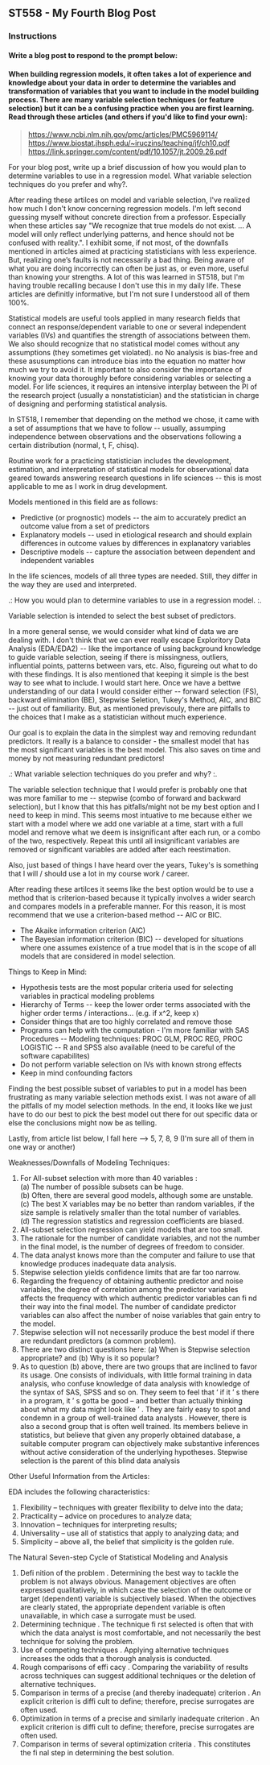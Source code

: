 ## ST558 - My Fourth Blog Post  

<!--
Overview

This assignment is to create a blog post using your github blog.  See below for the blog post prompt. Assesses LO 1.3 and others.
Completion time

The estimated time to complete this assignment is 20-40 minutes.
-->

### Instructions  
#### Write a blog post to respond to the prompt below:

#### When building regression models, it often takes a lot of experience and knowledge about your data in order to determine the variables and transformation of variables that you want to include in the model building process.  There are many variable selection techniques (or feature selection) but it can be a confusing practice when you are first learning.  Read through these articles (and others if you'd like to find your own):  

> https://www.ncbi.nlm.nih.gov/pmc/articles/PMC5969114/  
> https://www.biostat.jhsph.edu/~iruczins/teaching/jf/ch10.pdf  
> https://link.springer.com/content/pdf/10.1057/jt.2009.26.pdf   

For your blog post, write up a brief discussion of how you would plan to determine variables to use in a regression model.  What variable selection techniques do you prefer and why?.  

<!--
https://quantifyinghealth.com/variables-to-include-in-regression/
-->

After reading these artilces on model and variable selection, I've realized how much I don't know concerning regression models.  I'm left second guessing myself without concrete direction from a professor. Especially when these articles say "We recognize that true models do not exist. … A model will only reflect underlying patterns, and hence should not be confused with reality.". I exhibit some, if not most, of the downfalls mentioned in articles aimed at practicing statisticians with less experience. But, realizing one’s faults is not necessarily a bad thing. Being aware of what you are doing incorrectly can often be just as, or even more, useful than knowing your strengths. A lot of this was learned in ST518, but I'm having trouble recalling because I don't use this in my daily life. These articles are definitly informative, but I'm not sure I understood all of them 100%.  

Statistical models are useful tools applied in many research fields that connect an response/dependent variable to one or several independent variables (IVs) and quantifies the strength of associations between them. We also should recognize that no statistical model comes without any assumptions (they sometimes get violated). no No analysis is bias-free and these asusumptions can introduce bias into the equation no matter how much we try to avoid it. It important to also consider the importance of knowing your data thoroughly before considering variables or selecting a model. For life sciences, it requires an intensive interplay between the PI of the research project (usually a nonstatistician) and the statistician in charge of designing and performing statistical analysis.

In ST518, I remember that depending on the method we chose, it came with a set of assumptions that we have to follow -- usually, assumping independence between observations and the observations following a certain distribution (normal, t, F, chisq).

Routine work for a practicing statistician includes the development, estimation, and interpretation of statistical models for observational data geared towards answering research questions in life sciences -- this is most applicable to me as I work in drug development. 

Models mentioned in this field are as follows:  
- Predictive (or prognostic) models -- the aim to accurately predict an outcome value from a set of predictors  
- Explanatory models -- used in etiological research and should explain differences in outcome values by differences in explanatory variables  
- Descriptive models -- capture the association between dependent and independent variables

In the life sciences, models of all three types are needed. Still, they differ in the way they are used and interpreted.

.: How you would plan to determine variables to use in a regression model. :.

Variable selection is intended to select the best subset of predictors.

In a more general sense, we would consider what kind of data we are dealing with. I don't think that we can ever really escape Exploritory Data Analysis (EDA/EDA2) -- like the importance of using background knowledge to guide variable selection, seeing if there is missingness, outliers, influential points, patterns between vars, etc. Also, figureing out what to do with these findings. It is also mentioned that keeping it simple is the best way to see what to include. I would start here. Once we have a bettwe understanding of our data I would consider either -- forward selection (FS), backward elimination (BE), Stepwise Seletion, Tukey's Method, AIC, and BIC -- just out of familiarity. But, as mentioned previsouly, there are pitfalls to the choices that I make as a statistician without much experience. 

Our goal is to explain the data in the simplest way and removing redundant predictors. It really is a balance to consider - the smallest model that has the most significant variables is the best model. This also saves on time and money by not measuring redundant predictors!

.: What variable selection techniques do you prefer and why? :.  

The variable selection technique that I would prefer is probably one that was more familiar to me -- stepwise (combo of forward and backward selection), but I know that this has pitfalls/might not be my best option and I need to keep in mind. This seems most intuative to me because either we start with a model where we add one variable at a time, start with a full model and remove what we deem is insignificant after each run, or a combo of the two, respectively. Repeat this until all insignificant variables are removed or significant variables are added after each reestimation. 
 
Also, just based of things I have heard over the years, Tukey's is something that I will / should use a lot in my course work / career.
 
After reading these artilces it seems like the best option would be to use a method that is criterion-based because it typically involves a wider search and compares models in a preferable manner. For this reason, it is most recommend that we use a criterion-based method -- AIC or BIC.
 
- The Akaike information criterion (AIC)  
- The Bayesian information criterion (BIC) -- developed for situations where one assumes existence of a true model that is in the scope of all models that are considered in model selection.  

Things to Keep in Mind:
- Hypothesis tests are the most popular criteria used for selecting variables in practical modeling problems   
- Hierarchy of Terms -- keep the lower order terms associated with the higher order terms / interactions... (e.g. if x^2, keep x)
- Consider things that are too highly correlated and remove those  
- Programs can help with the computation - I'm more familiar with SAS Procedures -- Modeling techniques: PROC GLM, PROC REG, PROC LOGISTIC -- R and SPSS also available (need to be careful of the software capabilites)   
- Do not perform variable selection on IVs with known strong effects
- Keep in mind confounding factors	

Finding the best possible subset of variables to put in a model has been frustrating as many variable selection methods exist. I was not aware of all the pitfalls of my model selection methods. In the end, it looks like we just have to do our best to pick the best model out there for out specific data or else the conclusions might now be as telling.

Lastly, from article list below, I fall here --> 5, 7, 8, 9  (I'm sure all of them in one way or another)

Weaknesses/Downfalls of Modeling Techniques:

1. For All-subset selection with more than 40 variables :     
	(a) The number of possible subsets can be huge.    
	(b) Often, there are several good models, although some are unstable.    
	(c) The best X variables may be no better than random variables, if the size sample is relatively smaller than the total number of variables.    
	(d) The regression statistics and regression coefficients are biased.   
2. All-subset selection regression can yield models that are too small.   
3. The rationale for the number of candidate variables, and not the number in the final model, is the number of degrees of freedom to consider.   
4. The data analyst knows more than the computer and failure to use that knowledge produces inadequate data analysis.    
5. Stepwise selection yields confidence limits that are far too narrow.   
6. Regarding the frequency of obtaining authentic predictor and noise variables, the degree of correlation among the predictor variables affects the frequency with which authentic predictor variables can fi nd their way into the final model. The number of candidate predictor variables can also affect the number of noise variables that gain entry to the model.    
7. Stepwise selection will not necessarily produce the best model if there are redundant predictors (a common problem).     
8. There are two distinct questions here: (a) When is Stepwise selection appropriate? and (b) Why is it so popular?   
9. As to question (b) above, there are two groups that are inclined to favor its usage. One consists of individuals, with little formal training in data analysis, who confuse knowledge of data analysis with knowledge of the syntax of SAS, SPSS and so on. They seem to feel that ‘ if it ’ s there in a program, it ’ s gotta be good – and
better than actually thinking about what my data might look like ’ . They are fairly easy to spot and condemn in a group of well-trained data analysts . However, there is also a second group that is often well trained. Its members believe in statistics, but believe that given any properly obtained database, a suitable computer program can objectively make substantive inferences without active consideration of the underlying hypotheses. Stepwise selection is the parent of this blind data analysis

Other Useful Information from the Articles:

EDA includes the following characteristics:   
1. Flexibility – techniques with greater flexibility to delve into the data;   
2. Practicality – advice on procedures to analyze data;  
3. Innovation – techniques for interpreting results;   
4. Universality – use all of statistics that apply to analyzing data; and  
5. Simplicity – above all, the belief that simplicity is the golden rule.  

The Natural Seven-step Cycle of Statistical Modeling and Analysis  
1. Defi nition of the problem . Determining the best way to tackle the problem is not always obvious. Management objectives are often expressed qualitatively, in which case the selection of the outcome or target (dependent) variable is subjectively biased. When the objectives are clearly stated, the appropriate dependent variable is often unavailable, in which case a surrogate must be used.   
2. Determining technique . The technique fi rst selected is often that with which the data analyst is most comfortable, and not necessarily the best technique for solving the problem.   
3. Use of competing techniques . Applying alternative techniques increases the odds that a thorough analysis is conducted.   
4. Rough comparisons of effi cacy . Comparing the variability of results across techniques can suggest additional techniques or the deletion of alternative techniques.
5. Comparison in terms of a precise (and thereby inadequate) criterion . An explicit criterion is diffi cult to define;  therefore, precise surrogates are often used.
6. Optimization in terms of a precise and similarly inadequate criterion . An explicit criterion is diffi cult to define; therefore, precise surrogates are often used.
7. Comparison in terms of several optimization criteria . This constitutes the fi nal step in determining the best solution.  

<!--
Your blog post can be written in a conversational tone or more formally (however you want to represent yourself).  There is no word count or anything like that, just make sure you answer the prompts above to receive full credit.

Submit the URL for your (rendered) github blog in the text box. 
-->
